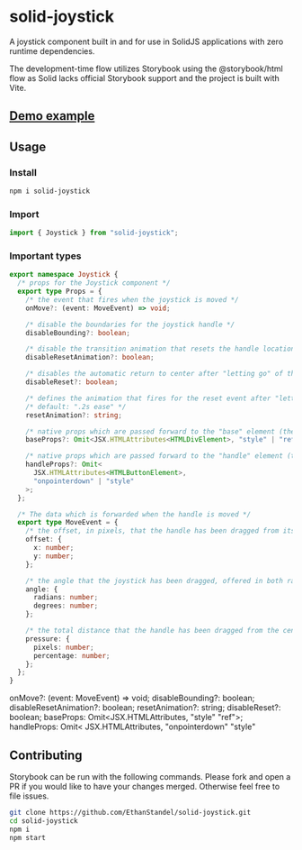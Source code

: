# solid-joystick

A joystick component built in and for use in SolidJS applications with zero runtime dependencies.

The development-time flow utilizes Storybook using the @storybook/html flow as Solid lacks official Storybook support and the project is built with Vite.

## [Demo example](https://ethanstandel.github.io/solid-joystick/)

## Usage

### Install

```sh
npm i solid-joystick
```

### Import

```ts
import { Joystick } from "solid-joystick";
```

### Important types

```ts
export namespace Joystick {
  /* props for the Joystick component */
  export type Props = {
    /* the event that fires when the joystick is moved */
    onMove?: (event: MoveEvent) => void;

    /* disable the boundaries for the joystick handle */
    disableBounding?: boolean;

    /* disable the transition animation that resets the handle location after "letting go" */
    disableResetAnimation?: boolean;

    /* disables the automatic return to center after "letting go" of the handle  */
    disableReset?: boolean;

    /* defines the animation that fires for the reset event after "letting go" of the handle */
    /* default: ".2s ease" */
    resetAnimation?: string;

    /* native props which are passed forward to the "base" element (the bounding element) */
    baseProps?: Omit<JSX.HTMLAttributes<HTMLDivElement>, "style" | "ref">;

    /* native props which are passed forward to the "handle" element (the grabbable element) */
    handleProps?: Omit<
      JSX.HTMLAttributes<HTMLButtonElement>,
      "onpointerdown" | "style"
    >;
  };

  /* The data which is forwarded when the handle is moved */
  export type MoveEvent = {
    /* the offset, in pixels, that the handle has been dragged from its initial position */ 
    offset: {
      x: number;
      y: number;
    };

    /* the angle that the joystick has been dragged, offered in both radians & degrees */
    angle: {
      radians: number;
      degrees: number;
    };

    /* the total distance that the handle has been dragged from the center of the base, offered in both pixels & percentage */
    pressure: {
      pixels: number;
      percentage: number;
    };
  };
}
```


onMove?: (event: MoveEvent) => void;
disableBounding?: boolean;
disableResetAnimation?: boolean;
resetAnimation?: string;
disableReset?: boolean;
baseProps: Omit<JSX.HTMLAttributes<HTMLDivElement>, "style"  "ref">;
handleProps: Omit<
JSX.HTMLAttributes<HTMLButtonElement>,
"onpointerdown" "style"

## Contributing

Storybook can be run with the following commands. Please fork and open a PR if you would like to have your changes merged. Otherwise feel free to file issues.

```sh
git clone https://github.com/EthanStandel/solid-joystick.git
cd solid-joystick
npm i
npm start
```
